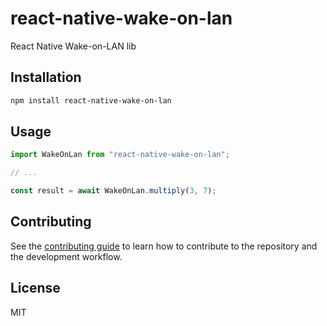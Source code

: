 # react-native-wake-on-lan

React Native Wake-on-LAN lib

## Installation

```sh
npm install react-native-wake-on-lan
```

## Usage

```js
import WakeOnLan from "react-native-wake-on-lan";

// ...

const result = await WakeOnLan.multiply(3, 7);
```

## Contributing

See the [contributing guide](CONTRIBUTING.md) to learn how to contribute to the repository and the development workflow.

## License

MIT
